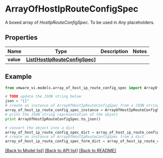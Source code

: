 # ArrayOfHostIpRouteConfigSpec

A boxed array of *HostIpRouteConfigSpec*. To be used in *Any* placeholders. 

## Properties
Name | Type | Description | Notes
------------ | ------------- | ------------- | -------------
**value** | [**List[HostIpRouteConfigSpec]**](HostIpRouteConfigSpec.md) |  | 

## Example

```python
from vmware_vi.models.array_of_host_ip_route_config_spec import ArrayOfHostIpRouteConfigSpec

# TODO update the JSON string below
json = "{}"
# create an instance of ArrayOfHostIpRouteConfigSpec from a JSON string
array_of_host_ip_route_config_spec_instance = ArrayOfHostIpRouteConfigSpec.from_json(json)
# print the JSON string representation of the object
print ArrayOfHostIpRouteConfigSpec.to_json()

# convert the object into a dict
array_of_host_ip_route_config_spec_dict = array_of_host_ip_route_config_spec_instance.to_dict()
# create an instance of ArrayOfHostIpRouteConfigSpec from a dict
array_of_host_ip_route_config_spec_form_dict = array_of_host_ip_route_config_spec.from_dict(array_of_host_ip_route_config_spec_dict)
```
[[Back to Model list]](../README.md#documentation-for-models) [[Back to API list]](../README.md#documentation-for-api-endpoints) [[Back to README]](../README.md)


